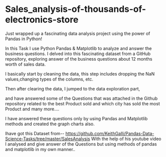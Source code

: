# Sales_analysis-of-thousands-of-electronics-store

Just wrapped up a fascinating data analysis project using the power of Pandas in Python! 

In this Task I use Python Pandas & Matplotlib to analyze and answer the business questions. I delved into this fascinating dataset from a GitHub repository, exploring answer of the business questions about 12 months worth of sales data. 



I basically start by cleaning the data, this step includes dropping the NaN values,changing types of the columns, etc.



Then after clearing the data, I jumped to the data exploration part,

and have answered some of the Questions that was attached in the Github repository related to the best Product sold and which city has sold the most Product and many more....



I have answered these questions only by using Pandas and Matplotlib methods and created the graph charts also.

Ihave got this Dataset from-- https://github.com/KeithGalli/Pandas-Data-Science-Tasks/tree/master/SalesAnalysis
With the help of his youtube video I analysed and give answer of the Questions but using methods of pandas and matplotlib in my own manner.. 




